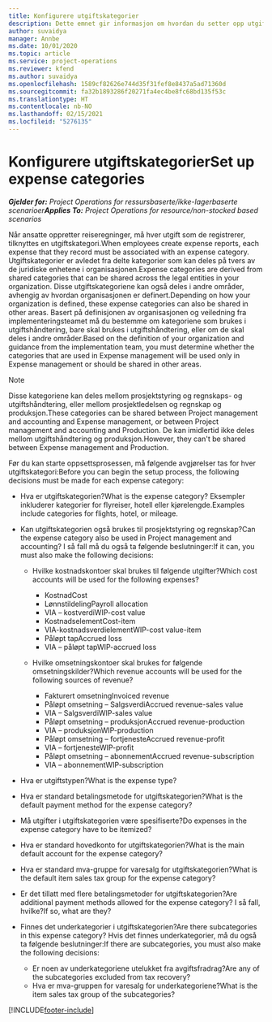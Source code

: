 ```yaml
---
title: Konfigurere utgiftskategorier
description: Dette emnet gir informasjon om hvordan du setter opp utgiftskategorier og delte kategorier for reiseregninger.
author: suvaidya
manager: Annbe
ms.date: 10/01/2020
ms.topic: article
ms.service: project-operations
ms.reviewer: kfend
ms.author: suvaidya
ms.openlocfilehash: 1589cf82626e744d35f31fef8e8437a5ad71360d
ms.sourcegitcommit: fa32b1893286f20271fa4ec4be8fc68bd135f53c
ms.translationtype: HT
ms.contentlocale: nb-NO
ms.lasthandoff: 02/15/2021
ms.locfileid: "5276135"
---
```

# <a name="set-up-expense-categories"></a><span data-ttu-id="74dff-103">Konfigurere utgiftskategorier</span><span class="sxs-lookup"><span data-stu-id="74dff-103">Set up expense categories</span></span>

<span data-ttu-id="74dff-104">_**Gjelder for:** Project Operations for ressursbaserte/ikke-lagerbaserte scenarioer_</span><span class="sxs-lookup"><span data-stu-id="74dff-104">_**Applies To:** Project Operations for resource/non-stocked based scenarios_</span></span>

<span data-ttu-id="74dff-105">Når ansatte oppretter reiseregninger, må hver utgift som de registrerer, tilknyttes en utgiftskategori.</span><span class="sxs-lookup"><span data-stu-id="74dff-105">When employees create expense reports, each expense that they record must be associated with an expense category.</span></span> <span data-ttu-id="74dff-106">Utgiftskategorier er avledet fra delte kategorier som kan deles på tvers av de juridiske enhetene i organisasjonen.</span><span class="sxs-lookup"><span data-stu-id="74dff-106">Expense categories are derived from shared categories that can be shared across the legal entities in your organization.</span></span> <span data-ttu-id="74dff-107">Disse utgiftskategoriene kan også deles i andre områder, avhengig av hvordan organisasjonen er definert.</span><span class="sxs-lookup"><span data-stu-id="74dff-107">Depending on how your organization is defined, these expense categories can also be shared in other areas.</span></span> <span data-ttu-id="74dff-108">Basert på definisjonen av organisasjonen og veiledning fra implementeringsteamet må du bestemme om kategoriene som brukes i utgiftshåndtering, bare skal brukes i utgiftshåndtering, eller om de skal deles i andre områder.</span><span class="sxs-lookup"><span data-stu-id="74dff-108">Based on the definition of your organization and guidance from the implementation team, you must determine whether the categories that are used in Expense management will be used only in Expense management or should be shared in other areas.</span></span>

> [!NOTE]
> <span data-ttu-id="74dff-109">Disse kategoriene kan deles mellom prosjektstyring og regnskaps- og utgiftshåndtering, eller mellom prosjektledelsen og regnskap og produksjon.</span><span class="sxs-lookup"><span data-stu-id="74dff-109">These categories can be shared between Project management and accounting and Expense management, or between Project management and accounting and Production.</span></span> <span data-ttu-id="74dff-110">De kan imidlertid ikke deles mellom utgiftshåndtering og produksjon.</span><span class="sxs-lookup"><span data-stu-id="74dff-110">However, they can't be shared between Expense management and Production.</span></span>

<span data-ttu-id="74dff-111">Før du kan starte oppsettsprosessen, må følgende avgjørelser tas for hver utgiftskategori:</span><span class="sxs-lookup"><span data-stu-id="74dff-111">Before you can begin the setup process, the following decisions must be made for each expense category:</span></span>

- <span data-ttu-id="74dff-112">Hva er utgiftskategorien?</span><span class="sxs-lookup"><span data-stu-id="74dff-112">What is the expense category?</span></span> <span data-ttu-id="74dff-113">Eksempler inkluderer kategorier for flyreiser, hotell eller kjørelengde.</span><span class="sxs-lookup"><span data-stu-id="74dff-113">Examples include categories for flights, hotel, or mileage.</span></span>
- <span data-ttu-id="74dff-114">Kan utgiftskategorien også brukes til prosjektstyring og regnskap?</span><span class="sxs-lookup"><span data-stu-id="74dff-114">Can the expense category also be used in Project management and accounting?</span></span> <span data-ttu-id="74dff-115">I så fall må du også ta følgende beslutninger:</span><span class="sxs-lookup"><span data-stu-id="74dff-115">If it can, you must also make the following decisions:</span></span>

    - <span data-ttu-id="74dff-116">Hvilke kostnadskontoer skal brukes til følgende utgifter?</span><span class="sxs-lookup"><span data-stu-id="74dff-116">Which cost accounts will be used for the following expenses?</span></span>

        - <span data-ttu-id="74dff-117">Kostnad</span><span class="sxs-lookup"><span data-stu-id="74dff-117">Cost</span></span>
        - <span data-ttu-id="74dff-118">Lønnstildeling</span><span class="sxs-lookup"><span data-stu-id="74dff-118">Payroll allocation</span></span>
        - <span data-ttu-id="74dff-119">VIA – kostverdi</span><span class="sxs-lookup"><span data-stu-id="74dff-119">WIP-cost value</span></span>
        - <span data-ttu-id="74dff-120">Kostnadselement</span><span class="sxs-lookup"><span data-stu-id="74dff-120">Cost-item</span></span>
        - <span data-ttu-id="74dff-121">VIA-kostnadsverdielement</span><span class="sxs-lookup"><span data-stu-id="74dff-121">WIP-cost value-item</span></span>
        - <span data-ttu-id="74dff-122">Påløpt tap</span><span class="sxs-lookup"><span data-stu-id="74dff-122">Accrued loss</span></span>
        - <span data-ttu-id="74dff-123">VIA – påløpt tap</span><span class="sxs-lookup"><span data-stu-id="74dff-123">WIP-accrued loss</span></span>

    - <span data-ttu-id="74dff-124">Hvilke omsetningskontoer skal brukes for følgende omsetningskilder?</span><span class="sxs-lookup"><span data-stu-id="74dff-124">Which revenue accounts will be used for the following sources of revenue?</span></span>

        - <span data-ttu-id="74dff-125">Fakturert omsetning</span><span class="sxs-lookup"><span data-stu-id="74dff-125">Invoiced revenue</span></span>
        - <span data-ttu-id="74dff-126">Påløpt omsetning – Salgsverdi</span><span class="sxs-lookup"><span data-stu-id="74dff-126">Accrued revenue-sales value</span></span>
        - <span data-ttu-id="74dff-127">VIA – Salgsverdi</span><span class="sxs-lookup"><span data-stu-id="74dff-127">WIP-sales value</span></span>
        - <span data-ttu-id="74dff-128">Påløpt omsetning – produksjon</span><span class="sxs-lookup"><span data-stu-id="74dff-128">Accrued revenue-production</span></span>
        - <span data-ttu-id="74dff-129">VIA – produksjon</span><span class="sxs-lookup"><span data-stu-id="74dff-129">WIP-production</span></span>
        - <span data-ttu-id="74dff-130">Påløpt omsetning – fortjeneste</span><span class="sxs-lookup"><span data-stu-id="74dff-130">Accrued revenue-profit</span></span>
        - <span data-ttu-id="74dff-131">VIA – fortjeneste</span><span class="sxs-lookup"><span data-stu-id="74dff-131">WIP-profit</span></span>
        - <span data-ttu-id="74dff-132">Påløpt omsetning – abonnement</span><span class="sxs-lookup"><span data-stu-id="74dff-132">Accrued revenue-subscription</span></span>
        - <span data-ttu-id="74dff-133">VIA – abonnement</span><span class="sxs-lookup"><span data-stu-id="74dff-133">WIP-subscription</span></span>

- <span data-ttu-id="74dff-134">Hva er utgiftstypen?</span><span class="sxs-lookup"><span data-stu-id="74dff-134">What is the expense type?</span></span>
- <span data-ttu-id="74dff-135">Hva er standard betalingsmetode for utgiftskategorien?</span><span class="sxs-lookup"><span data-stu-id="74dff-135">What is the default payment method for the expense category?</span></span>
- <span data-ttu-id="74dff-136">Må utgifter i utgiftskategorien være spesifiserte?</span><span class="sxs-lookup"><span data-stu-id="74dff-136">Do expenses in the expense category have to be itemized?</span></span>
- <span data-ttu-id="74dff-137">Hva er standard hovedkonto for utgiftskategorien?</span><span class="sxs-lookup"><span data-stu-id="74dff-137">What is the main default account for the expense category?</span></span>
- <span data-ttu-id="74dff-138">Hva er standard mva-gruppe for varesalg for utgiftskategorien?</span><span class="sxs-lookup"><span data-stu-id="74dff-138">What is the default item sales tax group for the expense category?</span></span>
- <span data-ttu-id="74dff-139">Er det tillatt med flere betalingsmetoder for utgiftskategorien?</span><span class="sxs-lookup"><span data-stu-id="74dff-139">Are additional payment methods allowed for the expense category?</span></span> <span data-ttu-id="74dff-140">I så fall, hvilke?</span><span class="sxs-lookup"><span data-stu-id="74dff-140">If so, what are they?</span></span>
- <span data-ttu-id="74dff-141">Finnes det underkategorier i utgiftskategorien?</span><span class="sxs-lookup"><span data-stu-id="74dff-141">Are there subcategories in this expense category?</span></span> <span data-ttu-id="74dff-142">Hvis det finnes underkategorier, må du også ta følgende beslutninger:</span><span class="sxs-lookup"><span data-stu-id="74dff-142">If there are subcategories, you must also make the following decisions:</span></span>

    - <span data-ttu-id="74dff-143">Er noen av underkategoriene utelukket fra avgiftsfradrag?</span><span class="sxs-lookup"><span data-stu-id="74dff-143">Are any of the subcategories excluded from tax recovery?</span></span>
    - <span data-ttu-id="74dff-144">Hva er mva-gruppen for varesalg for underkategoriene?</span><span class="sxs-lookup"><span data-stu-id="74dff-144">What is the item sales tax group of the subcategories?</span></span>


[!INCLUDE[footer-include](../includes/footer-banner.md)]